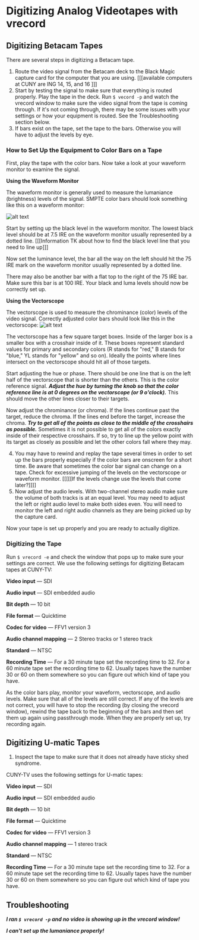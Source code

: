 # Digitizing Analog Videotapes with vrecord

## Digitizing Betacam Tapes

There are several steps in digitizing a Betacam tape. 

1. Route the video signal from the Betacam deck to the Black Magic capture card for the computer that you are using. [[[available computers at CUNY are ING 14, 15, and 16 ]]]
2. Start by testing the signal to make sure that everything is routed properly. Play the tape in the deck. Run `$ vecord -p` and watch the vrecord window to make sure the video signal from the tape is coming through. If it's not coming through, there may be some issues with your settings or how your equipment is routed. See the Troubleshooting section below.  
3. If bars exist on the tape, set the tape to the bars. Otherwise you will have to adjust the levels by eye. 

### How to Set Up the Equipment to Color Bars on a Tape ###
First, play the tape with the color bars. Now take a look at your waveform monitor to examine the signal.

**Using the Waveform Monitor**

The waveform monitor is generally used to measure the lumaniance (brightness) levels of the signal. SMPTE color bars should look something like this on a waveform monitor:

![alt text](http://www.experimentaltvcenter.org/sites/default/files/history/images/preservationcom/waveform2.jpg "Color Bars in Waveoform Monitor")

Start by setting up the black level in the waveform monitor. The lowest black level should be at 7.5 IRE on the waveform monitor usually represented by a dotted line. [[[Information TK about how to find the black level line that you need to line up]]]

Now set the luminance level, the bar all the way on the left should hit the 75 IRE mark on the waveform monitor usually represented by a dotted line.

There may also be another bar with a flat top to the right of the 75 IRE bar. Make sure this bar is at 100 IRE. Your black and luma levels should now be correctly set up.

**Using the Vectorscope**

The vectorscope is used to measure the chrominance (color) levels of the video signal. Correctly adjusted color bars should look like this in the vectorscope:
![alt text](http://www.bhphotovideo.com/explora/sites/default/files/vectorscope.JPG "Color Bars in a vectorscope")

The vectorscope has a few square target boxes. Inside of the larger box is a smaller box with a crosshair inside of it. These boxes represent standard values for primary and secondary colors (R stands for "red," B stands for "blue," YL stands for "yellow" and so on). Ideally the points where lines intersect on the vectorscope should hit all of those targets.  

Start adjusting the hue or phase. There should be one line that is on the left half of the vectorscope that is shorter than the others. This is the color reference signal. ***Adjust the hue by turning the knob so that the color reference line is at 0 degrees on the vectorscope (or 9 o'clock).*** This should move the other lines closer to their targets. 

Now adjust the chrominance (or chroma). If the lines continue past the target, reduce the chroma. If the lines end before the target, increase the chroma. ***Try to get all of the points as close to the middle of the crosshairs as possible.*** Sometimes it is not possible to get all of the colors exactly inside of their respective crosshairs. If so, try to line up the yellow point with its target as closely as possible and let the other colors fall where they may.   

4. You may have to rewind and replay the tape several times in order to set up the bars properly especially if the color bars are onscreen for a short time. Be aware that sometimes the color bar signal can change on a tape. Check for excessive jumping of the levels on the vectorscope or waveform monitor. [[[[[If the levels change use the levels that come later?]]]]  
5. Now adjust the audio levels. With two-channel stereo audio make sure the volume of both tracks is at an equal level. You may need to adjust the left or right audio level to make both sides even. You will need to monitor the left and right audio channels as they are being picked up by the capture card.

Now your tape is set up properly and you are ready to actually digitize. 

### Digitizing the Tape ###

Run `$ vrecord -e` and check the window that pops up to make sure your settings are correct. We use the following settings for digitizing Betacam tapes at CUNY-TV: 

**Video input** — SDI 

**Audio input** — SDI embedded audio 

**Bit depth** — 10 bit

**File format** — Quicktime 

**Codec for video** — FFV1 version 3

**Audio channel mapping** — 2 Stereo tracks or 1 stereo track

**Standard** — NTSC

**Recording Time** — For a 30 minute tape set the recording time to 32. For a 60 minute tape set the recording time to 62. Usually tapes have the number 30 or 60 on them somewhere so you can figure out which kind of tape you have.

As the color bars play, monitor your waveform, vectorscope, and audio levels. Make sure that all of the levels are still correct. If any of the levels are not correct, you will have to stop the recording (by closing the vrecord window), rewind the tape back to the beginning of the bars and then set them up again using passthrough mode. When they are properly set up, try recording again.

## Digitizing U-matic Tapes ##
1. Inspect the tape to make sure that it does not already have sticky shed syndrome.

CUNY-TV uses the following settings for U-matic tapes:

**Video input** — SDI 

**Audio input** — SDI embedded audio 

**Bit depth** — 10 bit

**File format** — Quicktime 

**Codec for video** — FFV1 version 3

**Audio channel mapping** — 1 stereo track

**Standard** — NTSC

**Recording Time** — For a 30 minute tape set the recording time to 32. For a 60 minute tape set the recording time to 62. Usually tapes have the number 30 or 60 on them somewhere so you can figure out which kind of tape you have.

## Troubleshooting ##

***I ran `$ vrecord -p` and no video is showing up in the vrecord window!***

***I can't set up the lumaniance properly!***

